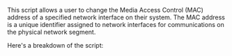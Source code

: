 <p>This script allows a user to change the Media Access Control (MAC) address of a specified network interface on their system. The MAC address is a unique identifier assigned to network interfaces for communications on the physical network segment.</p>

Here's a breakdown of the script:
